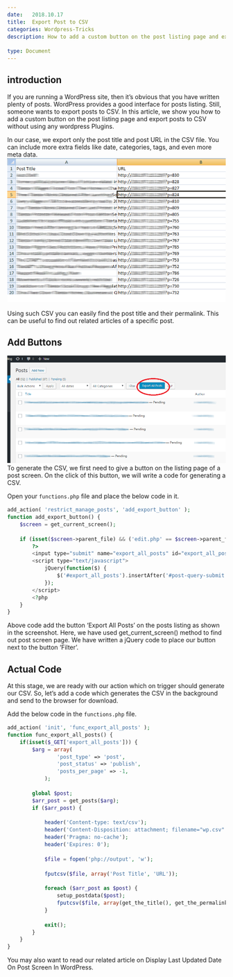 ```yaml
---
date:	2018.10.17
title:	Export Post to CSV
categories: Wordpress-Tricks
description: How to add a custom button on the post listing page and export posts to CSV without using any wordpress Plugins.

type: Document
---
```

## introduction
If you are running a WordPress site, then it’s obvious that you have written plenty of posts. WordPress provides a good interface for posts listing. Still, someone wants to export posts to CSV. In this article, we show you how to add a custom button on the post listing page and export posts to CSV without using any wordpress Plugins.

In our case, we export only the post title and post URL in the CSV file. You can include more extra fields like date, categories, tags, and even more meta data.
![exporttoCSV-1.png](/images/gellary/exporttoCSV-1.png)

Using such CSV you can easily find the post title and their permalink. This can be useful to find out related articles of a specific post.

## Add Buttons
![exporttoCSV-2.png](/images/gellary/exporttoCSV-2.png)
To generate the CSV, we first need to give a button on the listing page of a post screen. On the click of this button, we will write a code for generating a CSV.

Open your `functions.php` file and place the below code in it.

```php
add_action( 'restrict_manage_posts', 'add_export_button' );
function add_export_button() {
    $screen = get_current_screen();
 
    if (isset($screen->parent_file) && ('edit.php' == $screen->parent_file)) {
        ?>
        <input type="submit" name="export_all_posts" id="export_all_posts" class="button button-primary" value="Export All Posts">
        <script type="text/javascript">
            jQuery(function($) {
                $('#export_all_posts').insertAfter('#post-query-submit');
            });
        </script>
        <?php
    }
}
```
  
  Above code add the button ‘Export All Posts’ on the posts listing as shown in the screenshot. Here, we have used get_current_screen() method to find out post screen page. We have written a jQuery code to place our button next to the button ‘Filter’.

## Actual Code
At this stage, we are ready with our action which on trigger should generate our CSV. So, let’s add a code which generates the CSV in the background and send to the browser for download.

Add the below code in the `functions.php` file.

```php
add_action( 'init', 'func_export_all_posts' );
function func_export_all_posts() {
    if(isset($_GET['export_all_posts'])) {
        $arg = array(
                'post_type' => 'post',
                'post_status' => 'publish',
                'posts_per_page' => -1,
            );
 
        global $post;
        $arr_post = get_posts($arg);
        if ($arr_post) {
 
            header('Content-type: text/csv');
            header('Content-Disposition: attachment; filename="wp.csv"');
            header('Pragma: no-cache');
            header('Expires: 0');
 
            $file = fopen('php://output', 'w');
 
            fputcsv($file, array('Post Title', 'URL'));
 
            foreach ($arr_post as $post) {
                setup_postdata($post);
                fputcsv($file, array(get_the_title(), get_the_permalink()));
            }
 
            exit();
        }
    }
}
```
You may also want to read our related article on Display Last Updated Date On Post Screen In WordPress.



